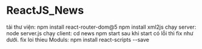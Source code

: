 # ReactJS_News
tải thư viện:   npm install react-router-dom@5
                npm install xml2js
chạy server:    node server.js
chạy client:    cd news
                npm start
                sau khi start có lỗi thì fix như dưới.
fix loi thieu Moduls: npm install react-scripts --save

